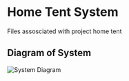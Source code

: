 # Home Tent System
Files assosciated with project home tent

## Diagram of System
![System Diagram](https://github.com/h4df13ld/home_tent/blob/main/Control%20System%20Diagram.png)
